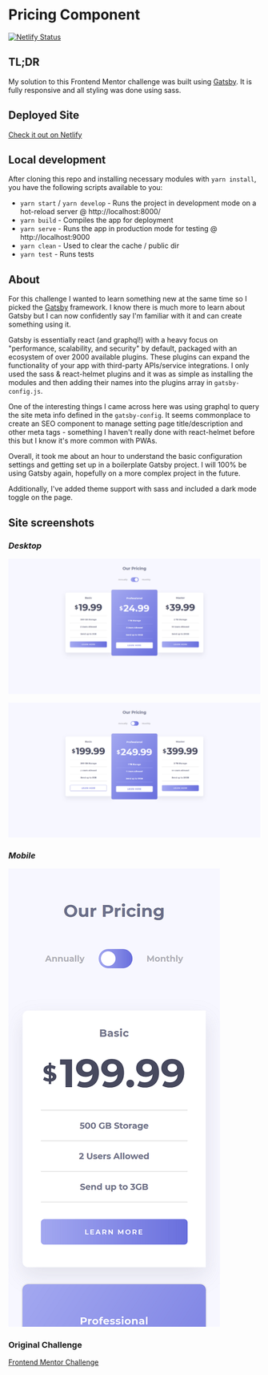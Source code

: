# Pricing Component

[![Netlify Status](https://api.netlify.com/api/v1/badges/42075bef-2359-4b1a-a385-06d203f6fd4e/deploy-status)](https://app.netlify.com/sites/ts-pricing-component/deploys)

## TL;DR

My solution to this Frontend Mentor challenge was built using [Gatsby](https://www.gatsbyjs.com/). It is fully responsive and all styling was done using sass.

## Deployed Site

[Check it out on Netlify](https://ts-pricing-component.netlify.app/)

## Local development

After cloning this repo and installing necessary modules with `yarn install`, you have the following scripts available to you:

- `yarn start` / `yarn develop` - Runs the project in development mode on a hot-reload server @ http://localhost:8000/
- `yarn build` - Compiles the app for deployment
- `yarn serve` - Runs the app in production mode for testing @ http://localhost:9000
- `yarn clean` - Used to clear the cache / public dir
- `yarn test` - Runs tests

## About

For this challenge I wanted to learn something new at the same time so I picked the [Gatsby](https://www.gatsbyjs.com/) framework. I know there is much more to learn about Gatsby but I can now confidently say I'm familiar with it and can create something using it.

Gatsby is essentially react (and graphql!) with a heavy focus on "performance, scalability, and security" by default, packaged with an ecosystem of over 2000 available plugins. These plugins can expand the functionality of your app with third-party APIs/service integrations. I only used the sass & react-helmet plugins and it was as simple as installing the modules and then adding their names into the plugins array in `gatsby-config.js`.

One of the interesting things I came across here was using graphql to query the site meta info defined in the `gatsby-config`. It seems commonplace to create an SEO component to manage setting page title/description and other meta tags - something I haven't really done with react-helmet before this but I know it's more common with PWAs.

Overall, it took me about an hour to understand the basic configuration settings and getting set up in a boilerplate Gatsby project. I will 100% be using Gatsby again, hopefully on a more complex project in the future.

Additionally, I've added theme support with sass and included a dark mode toggle on the page.

## Site screenshots

### _Desktop_

![Desktop view](./docs/img/desktop-view.png)

![Desktop view active](./docs/img/desktop-view-active.png)

### _Mobile_

![Mobile view](./docs/img/mobile-view.png)

### Original Challenge

[Frontend Mentor Challenge](https://www.frontendmentor.io/challenges/pricing-component-with-toggle-8vPwRMIC)
